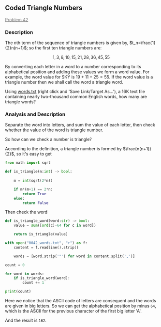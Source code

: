 ## Coded Triangle Numbers

[<font color='gray'>Problem 42</font>](https://projecteuler.net/problem=42 "Click to jump")

### Description

The $n$th term of the sequence of triangle numbers is given by, $t_n=\frac{1}{2}n(n+1)$; so the first ten triangle numbers are:

$$ 1,3,6,10,15,21,28,36,45,55 $$

By converting each letter in a word to a number corresponding to its alphabetical position and adding these values we form a word value. For example, the word value for SKY is $19+11+25=55$. If the word value is a triangle number then we shall call the word a triangle word.

Using [words.txt](https://projecteuler.net/resources/documents/0042_words.txt) (right click and 'Save Link/Target As...'), a 16K text file containing nearly two-thousand common English words, how many are triangle words?

### Analysis and Description

Separate the word into letters, and sum the value of each letter, then check whether the value of the word is triangle number.

So how can we check a number is triangle?

According to the definition, a triangle number is formed by $\frac{n(n+1)}{2}$, so it's easy to get

```python
from math import sqrt

def is_triangle(n:int) -> bool:
    
    m = int(sqrt(2*n))

    if m*(m+1) == 2*n:
        return True
    else:
        return False
```

Then check the word

```python
def is_triangle_word(word:str) -> bool:
    value = sum([ord(c)-64 for c in word])

    return is_triangle(value)

with open("0042_words.txt", "r") as f:
    content = f.readline().strip()

    words = [word.strip('"') for word in content.split(',')]

count = 0

for word in words:
    if is_triangle_word(word):
        count += 1

print(count)
```

Here we notice that the ASCII code of letters are consequent and the words are given in big letters. So we can get the alphabetical position by minus `64`, which is the ASCII for the previous character of the first big letter 'A'.

And the result is `162`.